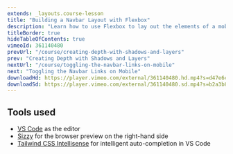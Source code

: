 ```yaml
---
extends: _layouts.course-lesson
title: "Building a Navbar Layout with Flexbox"
description: "Learn how to use Flexbox to lay out the elements of a mobile navbar."
titleBorder: true
hideTableOfContents: true
vimeoId: 361140480
prevUrl: "/course/creating-depth-with-shadows-and-layers"
prev: "Creating Depth with Shadows and Layers"
nextUrl: "/course/toggling-the-navbar-links-on-mobile"
next: "Toggling the Navbar Links on Mobile"
downloadHd: https://player.vimeo.com/external/361140480.hd.mp4?s=d47e6c6ce8134c5a3e8cb77ff1e7cb96f5b6d298&profile_id=169&download=1
downloadSd: https://player.vimeo.com/external/361140480.sd.mp4?s=b2a3b828619f2f695f33eab37b251a2bfb8efd8f&profile_id=165&download=1
---
```


## Tools used

- [VS Code](https://code.visualstudio.com/) as the editor
- [Sizzy](https://a.paddle.com/v2/click/49831/104876?link=1947) for the browser preview on the right-hand side
- [Tailwind CSS Intellisense](https://marketplace.visualstudio.com/items?itemName=bradlc.vscode-tailwindcss) for intelligent auto-completion in VS Code
